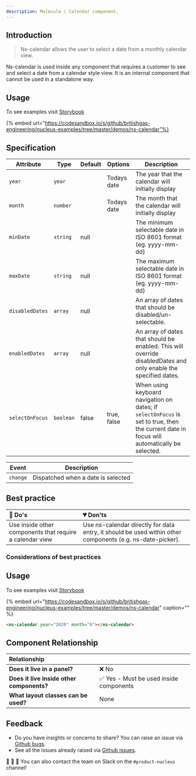 ```yaml
---
description: Molecule | Calendar component.
---
```


## Introduction

> Ns-calendar allows the user to select a date from a monthly calendar view.

Ns-calendar is used inside any component that requires a customer to see and select a date from a calendar style view. It is an internal component that cannot be used in a standalone way.

## Usage

To see examples visit [Storybook](https://britishgas.co.uk/nucleus/demo/index.html?path=/story/ns-calendar)

{% embed url="https://codesandbox.io/s/github/britishgas-engineering/nucleus-examples/tree/master/demos/ns-calendar”%}

## Specification

| Attribute      | Type      | Default   | Options | Description |
|----------------|-----------|-----------|---------|-----------|
| `year` | `year`  |   | Todays date | The year that the calendar will initially display
| `month` | `number`  |   |  Todays date | The month that the calendar will initially display
| `minDate` | `string`  |  null |  | The minimum selectable date in ISO 8601 format (eg. yyyy-mm-dd)
| `maxDate` | `string`  |  null | | The maximum selectable date in ISO 8601 format (eg. yyyy-mm-dd)
| `disabledDates` | `array`  |  null |  | An array of dates that should be disabled/un-selectable.
| `enabledDates` | `array`  |  null |  | An array of dates that should be enabled.  This will override disabledDates and only enable the specified dates.
| `selectOnFocus` | `boolean` | false | true, false | When using keyboard navigation on dates; if `selectOnFocus` is set to true, then the current date in focus will automatically be selected.

| Event      | Description |
|----------|------------|
| `change` | Dispatched when a date is selected

## Best practice

| 💚 Do's | 💔 Don'ts |
| :--- | :--- |
| Use inside other components that require a calendar view  | Use ns-calendar directly for data entry, it should be used within other components (e.g. ns-date-picker).|


### Considerations of best practices

## Usage

To see examples visit [Storybook](https://britishgas.co.uk/nucleus/demo/index.html?path=/story/ns-calendar)

{% embed url="https://codesandbox.io/s/github/britishgas-engineering/nucleus-examples/tree/master/demos/ns-calendar" caption="" %}

```html
<ns-calendar year="2020" month="6"></ns-calendar>
```

## Component Relationship

|  **Relationship**  |  |
| :--- | :--- |
| **Does it live in a panel?** | ❌ No |
| **Does it live inside other components?** | ✅ Yes - Must be used inside components |
| **What layout classes can be used?**  | None |

## Feedback

* Do you have insights or concerns to share? You can raise an issue via [Github bugs](https://github.com/ConnectedHomes/nucleus/issues/new?assignees=&labels=Bug&template=a--bug-report.md&title=[bug]%20[ns-calendar]).
* See all the issues already raised via [Github issues](https://github.com/connectedHomes/nucleus/issues?utf8=%E2%9C%93&q=is%3Aopen+is%3Aissue+label%3ABug+[ns-calendar]).

💩 🎉 🦄 You can also contact the team on Slack on the `#product-nucleus` channel!
